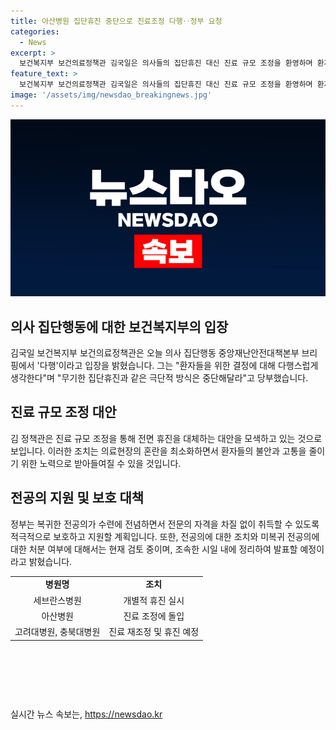 ```yaml
---
title: 아산병원 집단휴진 중단으로 진료조정 다행‥정부 요청
categories:
  - News
excerpt: >
  보건복지부 보건의료정책관 김국일은 의사들의 집단휴진 대신 진료 규모 조정을 환영하며 환자들을 위한 결정이라며 중단을 당부했습니다. 각별히 불안과 고통을 겪는 환자들을 우선해야 한다고 강조하며, 정부는 전공의들을 적극 보호하고 지원할 것이라고 밝혔습니다. 현재 전공의들에 대한 조치와 미복귀 전공의에 대한 처분 여부를 검토 중이며, 조속히 발표할 예정이라고 전했습니다.
feature_text: >
  보건복지부 보건의료정책관 김국일은 의사들의 집단휴진 대신 진료 규모 조정을 환영하며 환자들을 위한 결정이라며 중단을 당부했습니다. 각별히 불안과 고통을 겪는 환자들을 우선해야 한다고 강조하며, 정부는 전공의들을 적극 보호하고 지원할 것이라고 밝혔습니다. 현재 전공의들에 대한 조치와 미복귀 전공의에 대한 처분 여부를 검토 중이며, 조속히 발표할 예정이라고 전했습니다.
image: '/assets/img/newsdao_breakingnews.jpg'
---
```


<p><img src="/assets/img/newsdao_breakingnews.jpg" alt="cryptoinkorea 속보" /></p>

<h2 data-ke-size="size26">의사 집단행동에 대한 보건복지부의 입장</h2>

<p data-ke-size="size16">김국일 보건복지부 보건의료정책관은 오늘 의사 집단행동 중앙재난안전대책본부 브리핑에서 '다행'이라고 입장을 밝혔습니다. 그는 "환자들을 위한 결정에 대해 다행스럽게 생각한다"며 "무기한 집단휴진과 같은 극단적 방식은 중단해달라"고 당부했습니다.</p>

<h2 data-ke-size="size26">진료 규모 조정 대안</h2>

<p data-ke-size="size16">김 정책관은 진료 규모 조정을 통해 전면 휴진을 대체하는 대안을 모색하고 있는 것으로 보입니다. 이러한 조치는 의료현장의 혼란을 최소화하면서 환자들의 불안과 고통을 줄이기 위한 노력으로 받아들여질 수 있을 것입니다.</p>

<h2 data-ke-size="size26">전공의 지원 및 보호 대책</h2>

<p data-ke-size="size16">정부는 복귀한 전공의가 수련에 전념하면서 전문의 자격을 차질 없이 취득할 수 있도록 적극적으로 보호하고 지원할 계획입니다. 또한, 전공의에 대한 조치와 미복귀 전공의에 대한 처분 여부에 대해서는 현재 검토 중이며, 조속한 시일 내에 정리하여 발표할 예정이라고 밝혔습니다.</p>

<table>
  <tr>
    <td style="text-align: center; height: 17px;"><b>병원명</b></td>
    <td style="text-align: center; height: 17px;"><b>조치</b></td>
  </tr>
  <tr>
    <td style="text-align: center; height: 17px;">세브란스병원</td>
    <td style="text-align: center; height: 17px;">개별적 휴진 실시</td>
  </tr>
  <tr>
    <td style="text-align: center; height: 17px;">아산병원</td>
    <td style="text-align: center; height: 17px;">진료 조정에 돌입</td>
  </tr>
  <tr>
    <td style="text-align: center; height: 17px;">고려대병원, 충북대병원</td>
    <td style="text-align: center; height: 17px;">진료 재조정 및 휴진 예정</td>
  </tr>
</table>

<p data-ke-size="size16">&nbsp;</p>

<p data-ke-size="size16">&nbsp;</p>

<p data-ke-size="size16">&nbsp;</p>
실시간 뉴스 속보는, <a href="https://newsdao.kr" rel="dofollow">https://newsdao.kr</a>


